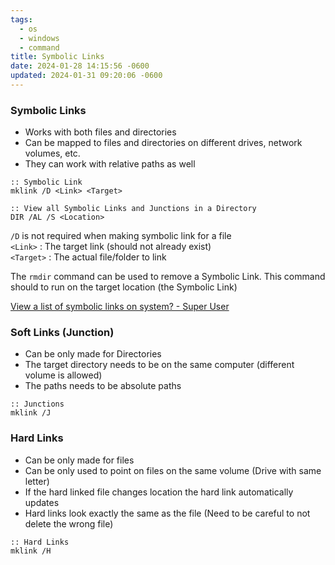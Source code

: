 ```yaml
---
tags:
  - os
  - windows
  - command
title: Symbolic Links
date: 2024-01-28 14:15:56 -0600
updated: 2024-01-31 09:20:06 -0600
---
```


### Symbolic Links

* Works with both files and directories
* Can be mapped to files and directories on different drives, network volumes, etc.
* They can work with relative paths as well

```batch
:: Symbolic Link
mklink /D <Link> <Target> 

:: View all Symbolic Links and Junctions in a Directory
DIR /AL /S <Location>
```

`/D` is not required when making symbolic link for a file  
`<Link>` : The target link (should not already exist)  
`<Target>` : The actual file/folder to link

The `rmdir` command can be used to remove a Symbolic Link. This command should to run on the target location (the Symbolic Link)

[View a list of symbolic links on system? - Super User](https://superuser.com/questions/496092/view-a-list-of-symbolic-links-on-system)

### Soft Links (Junction)

* Can be only made for Directories
* The target directory needs to be on the same computer (different volume is allowed)
* The paths needs to be absolute paths

```batch
:: Junctions
mklink /J 
```

### Hard Links

* Can be only made for files
* Can be only used to point on files on the same volume (Drive with same letter)
* If the hard linked file changes location the hard link automatically updates
* Hard links look exactly the same as the file (Need to be careful to not delete the wrong file)

```batch
:: Hard Links
mklink /H
```
